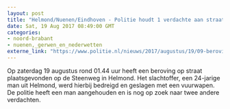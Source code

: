 ```yaml
---
layout: post
title: "Helmond/Nuenen/Eindhoven - Politie houdt 1 verdachte aan straatroof Helmond"
date: Sat, 19 Aug 2017 08:49:00 GMT
categories: 
- noord-brabant 
- nuenen,_gerwen_en_nederwetten 
externe_link: "https://www.politie.nl/nieuws/2017/augustus/19/09-beroving-helmond.html"
---
```


Op zaterdag 19 augustus rond 01.44 uur heeft een beroving op straat plaatsgevonden op de Steenweg in Helmond. Het slachtoffer, een 24-jarige man uit Helmond, werd hierbij bedreigd en geslagen met een vuurwapen. De politie heeft een man aangehouden en is nog op zoek naar twee andere verdachten.
